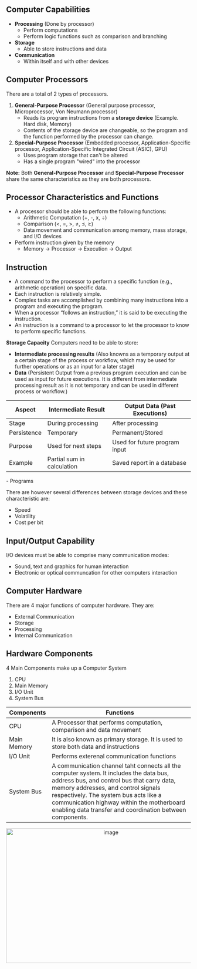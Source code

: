 ## Computer Capabilities
- **Processing** (Done by processor) 
  - Perform computations
  - Perform logic functions such as comparison and branching
- **Storage** 
  - Able to store instructions and data
- **Communication** 
  - Within itself and with other devices

## Computer Processors 
There are a total of 2 types of processors. 
1. **General-Purpose Processor** (General purpose processor, Microprocessor, Von Neumann processor)
    - Reads its program instructions from a **storage device** (Example. Hard disk, Memory)
    - Contents of the storage device are changeable, so the program and the function performed by the processor can change.
2. **Special-Purpose Processor** (Embedded processor, Application-Specific processor, Application-Specific Integrated Circuit (ASIC), GPU)
    - Uses program storage that can't be altered
    - Has a single program "wired" into the processor
  
**Note:** Both **General-Purpose Processor** and **Special-Purpose Processor** share the same characteristics as they are both processors.

## Processor Characteristics and Functions

- A processor should be able to perform the following functions:
    - Arithmetic Computation (+, -, x, ÷)
    - Comparison (<, =, >, ≠, ≤, ≥)
    - Data movement and communication among memory, mass storage, and I/O devices
 - Perform instruction given by the memory
    - Memory → Processor → Execution → Output

## Instruction 
- A command to the processor to perform a specific function (e.g., arithmetic operation) on specific data.
- Each instruction is relatively simple.
- Complex tasks are accomplished by combining many instructions into a program and executing the program.
- When a processor “follows an instruction,” it is said to be executing the instruction.
- An instruction is a command to a processor to let the processor to know to perform specific functions.

**Storage Capacity**
Computers need to be able to store:
  - **Intermediate processing results** (Also knowns as a temporary output at a certain stage of the process or workflow, which may be used for further operations or as an input for a later stage)
  - **Data** (Persistent Output from a previous program execution and can be used as input for future executions. It is different from intermediate processing result as it is not temporary and can be used in different process or workflow.)<br>

<div align="center">

| Aspect	| Intermediate Result	| Output Data (Past Executions) |
| --- | --- | --- |
| Stage	| During processing	| After processing |
| Persistence	| Temporary	| Permanent/Stored |
| Purpose	| Used for next steps	| Used for future program input |
| Example	| Partial sum in calculation	| Saved report in a database |

</div>
  -  Programs

There are however several differences between storage devices and these characteristic are:
- Speed
- Volatility
- Cost per bit

## Input/Output Capability
I/O devices must be able to comprise many communication modes:
- Sound, text and graphics for human interaction
- Electronic or optical communcation for other computers interaction

## Computer Hardware
There are 4 major functions of computer hardware. They are:
- External Communication
- Storage
- Processing
- Internal Communication

## Hardware Components
4 Main Components make up a Computer System
1. CPU
2. Main Memory
3. I/O Unit
4. System Bus

| Components | Functions |
| --- | --- |
| CPU | A Processor that performs computation, comparison and data movement |
| Main Memory | It is also known as primary storage. It is used to store both data and instructions |
| I/O Unit | Performs exterenal communication functions |
| System Bus | A communication channel taht connects all the computer system. It includes the data bus, address bus, and control bus that carry data, memory addresses, and control signals respectively. The system bus acts like a communication highway within the motherboard enabling data transfer and coordination between components.|

<p align ="center">
  <img width="556" height="367" alt="image" src="https://github.com/user-attachments/assets/c733ab40-a72d-4625-806a-789cd2d1c62b" />
</p>






























































